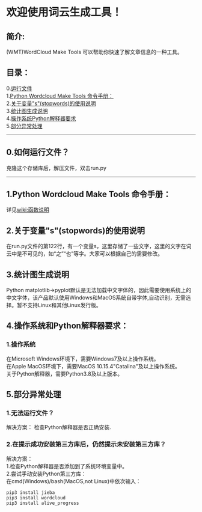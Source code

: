 # 欢迎使用词云生成工具！  
## 简介:
(WMT)WordCloud Make Tools 可以帮助你快速了解文章信息的一种工具。

## 目录：
0.[运行文件](https://github.com/XFTY/WordCloud-Make-Tool#0%E5%A6%82%E4%BD%95%E8%BF%90%E8%A1%8C%E6%96%87%E4%BB%B6)  
1.[Python Wordcloud Make Tools 命令手册：](https://github.com/XFTY/WordCloud-Make-Tool#1python-wordcloud-make-tools-%E5%91%BD%E4%BB%A4%E6%89%8B%E5%86%8C)  
2.[关于变量"s"(stopwords)的使用说明](https://github.com/XFTY/WordCloud-Make-Tool#2%E5%85%B3%E4%BA%8E%E5%8F%98%E9%87%8Fsstopwords%E7%9A%84%E4%BD%BF%E7%94%A8%E8%AF%B4%E6%98%8E)  
3.[统计图生成说明](https://github.com/XFTY/WordCloud-Make-Tool#3%E7%BB%9F%E8%AE%A1%E5%9B%BE%E7%94%9F%E6%88%90%E8%AF%B4%E6%98%8E)  
4.[操作系统Python解释器要求](https://github.com/XFTY/WordCloud-Make-Tool#4%E6%93%8D%E4%BD%9C%E7%B3%BB%E7%BB%9F%E5%92%8Cpython%E8%A7%A3%E9%87%8A%E5%99%A8%E8%A6%81%E6%B1%82)  
5.[部分异常处理](https://github.com/XFTY/WordCloud-Make-Tool#5%E9%83%A8%E5%88%86%E5%BC%82%E5%B8%B8%E5%A4%84%E7%90%86)  

----

## 0.如何运行文件？
克隆这个存储库后，解压文件，双击run.py

---

## 1.Python Wordcloud Make Tools 命令手册：
详见[wiki:函数说明](https://github.com/XFTY/WordCloud-Make-Tool/wiki/%E5%87%BD%E6%95%B0%E4%BD%BF%E7%94%A8%E8%AF%B4%E6%98%8E%E3%80%8A%E4%B9%A6%E3%80%8B)
## 2.关于变量"s"(stopwords)的使用说明
在run.py文件的第122行，有一个变量s，这里存储了一些文字，这里的文字在词云中是不可见的，如“之”“也”等字。大家可以根据自己的需要修改。
## 3.统计图生成说明  
Python matplotlib->pyplot默认是无法加载中文字体的，因此需要使用系统上的中文字体，该产品默认使用Windows和MacOS系统自带字体,自动识别，无需选择。暂不支持Linux和其他Linux发行版。
## 4.操作系统和Python解释器要求：
### 1.操作系统
在Microsoft Windows环境下，需要Windows7及以上操作系统。  
在Apple MacOS环境下，需要MacOS 10.15.4"Catalina"及以上操作系统。  
关于Python解释器，需要Python3.8及以上版本。
## 5.部分异常处理
### 1.无法运行文件？  
解决方案：
检查Python解释器是否正确安装.  
### 2.在提示成功安装第三方库后，仍然提示未安装第三方库？
解决方案：  
1.检查Python解释器是否添加到了系统环境变量中。  
2.尝试手动安装Python第三方库：  
在cmd(Windows)/bash(MacOS,not Linux)中依次输入：

    pip3 install jieba
    pip3 install wordcloud
    pip3 install alive_progress
